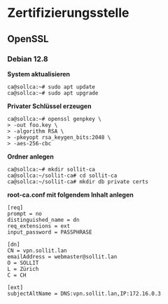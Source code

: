 # Zertifizierungsstelle
## OpenSSL
### Debian 12.8
**System aktualisieren**
```console
ca@sollca:~# sudo apt update
ca@sollca:~# sudo apt upgrade
```
**Privater Schlüssel erzeugen**
```console
ca@sollca:~# openssl genpkey \
> -out foo.key \
> -algorithm RSA \
> -pkeyopt rsa_keygen_bits:2048 \
> -aes-256-cbc
```
**Ordner anlegen**
```console
ca@sollca:~# mkdir sollit-ca
ca@sollca:~/sollit-ca# cd sollit-ca
ca@sollca:~/sollit-ca# mkdir db private certs
```
**root-ca.conf mit folgendem Inhalt anlegen**
```
[req]
prompt = no
distinguished_name = dn
req_extensions = ext
input_password = PASSPHRASE

[dn]
CN = vpn.sollit.lan
emailAddress = webmaster@sollit.lan
O = SOLLIT
L = Zürich
C = CH

[ext]
subjectAltName = DNS:vpn.sollit.lan,IP:172.16.0.3
```
